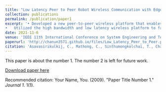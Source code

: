 ```yaml
---
title: "Low Latency Peer to Peer Robot Wireless Communication with Edge Computing"
collection: publications
permalink: /publication/paper1
excerpt: '•	Developed a new peer-to-peer wireless platform that enables real-time communication for multiple robot system. 
•	Utilized the high bandwidth and low latency wireless platform to facilitate seamless interaction between mobile robots and articulated robot for smart factories.'
date: 2021-11-6
venue: 'IEEE 11th International Conference on System Engineering and Technology'
paperurl: 'http://chanun3571.github.io/files/Low_Latency_Peer_to_Peer.pdf'
citation: 'Asavasirikulkij, C., Mathong, C., Sinthumongkolchai, T., Chancharoen, R. and Asdomwised, W., 2021, November. Low latency peer to peer robot wireless communication with edge computing. In 2021 IEEE 11th International Conference on System Engineering and Technology (ICSET) (pp. 100-105). IEEE.'
---
```

This paper is about the number 1. The number 2 is left for future work.

[Download paper here](http://academicpages.github.io/files/paper1.pdf)

Recommended citation: Your Name, You. (2009). "Paper Title Number 1." <i>Journal 1</i>. 1(1).
